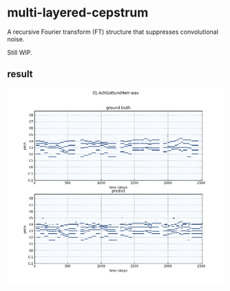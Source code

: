 # multi-layered-cepstrum
A recursive Fourier transform (FT) structure that suppresses convolutional noise.

Still WIP.

## result

![](images/bach10_1.png)
